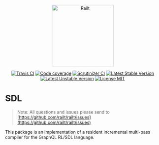 <p align="center">
    <img src="https://railt.org/images/logo-dark.svg" width="200" alt="Railt" />
</p>

<p align="center">
    <a href="https://travis-ci.org/railt/sdl"><img src="https://travis-ci.org/railt/sdl.svg?branch=master" alt="Travis CI" /></a>
    <a href="https://scrutinizer-ci.com/g/railt/sdl/?branch=master"><img src="https://scrutinizer-ci.com/g/railt/sdl/badges/coverage.png?b=master" alt="Code coverage" /></a>
    <a href="https://scrutinizer-ci.com/g/railt/sdl/?branch=master"><img src="https://scrutinizer-ci.com/g/railt/sdl/badges/quality-score.png?b=master" alt="Scrutinizer CI" /></a>
    <a href="https://packagist.org/packages/railt/sdl"><img src="https://poser.pugx.org/railt/sdl/version" alt="Latest Stable Version"></a>
    <a href="https://packagist.org/packages/railt/sdl"><img src="https://poser.pugx.org/railt/sdl/v/unstable" alt="Latest Unstable Version"></a>
    <a href="https://raw.githubusercontent.com/railt/sdl/master/LICENSE.md"><img src="https://poser.pugx.org/railt/sdl/license" alt="License MIT"></a>
</p>

# SDL

> Note: All questions and issues please send 
to [https://github.com/railt/railt/issues](https://github.com/railt/railt/issues)

This package is an implementation of a resident incremental multi-pass 
compiler for the GraphQL RL/SDL language.
